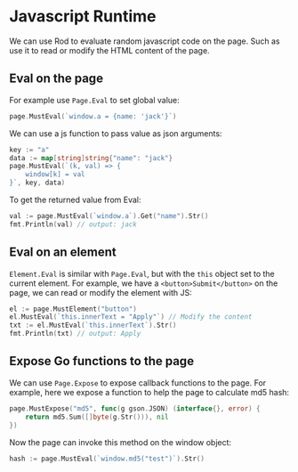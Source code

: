 # Javascript Runtime

We can use Rod to evaluate random javascript code on the page. Such as use it to read or modify the HTML content of the page.

## Eval on the page

For example use `Page.Eval` to set global value:

```go
page.MustEval(`window.a = {name: 'jack'}`)
```

We can use a js function to pass value as json arguments:

```go
key := "a"
data := map[string]string{"name": "jack"}
page.MustEval(`(k, val) => {
    window[k] = val
}`, key, data)
```

To get the returned value from Eval:

```go
val := page.MustEval(`window.a`).Get("name").Str()
fmt.Println(val) // output: jack
```

## Eval on an element

`Element.Eval` is similar with `Page.Eval`, but with the `this` object set to the current element.
For example, we have a `<button>Submit</button>` on the page, we can read or modify the element with JS:

```go
el := page.MustElement("button")
el.MustEval(`this.innerText = "Apply"`) // Modify the content
txt := el.MustEval(`this.innerText`).Str()
fmt.Println(txt) // output: Apply
```

## Expose Go functions to the page

We can use `Page.Expose` to expose callback functions to the page. For example, here we expose a function to help the page to
calculate md5 hash:

```go
page.MustExpose("md5", func(g gson.JSON) (interface{}, error) {
    return md5.Sum([]byte(g.Str())), nil
})
```

Now the page can invoke this method on the window object:

```go
hash := page.MustEval(`window.md5("test")`).Str()
```
